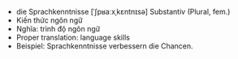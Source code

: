 - die Sprachkenntnisse	[ˈʃpʁaːxˌkɛntnɪsə]	Substantiv (Plural, fem.)
- Kiến thức ngôn ngữ
- Nghĩa: trình độ ngôn ngữ
- Proper translation: language skills
- Beispiel: Sprachkenntnisse verbessern die Chancen.